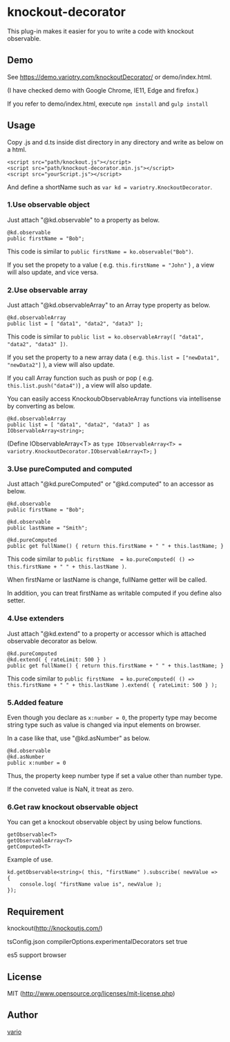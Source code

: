# knockout-decorator

This plug-in makes it easier for you to write a code with knockout observable.

## Demo

See https://demo.variotry.com/knockoutDecorator/ or demo/index.html.

(I have checked demo with Google Chrome, IE11, Edge and firefox.)

If you refer to demo/index.html, execute `npm install` and `gulp install`
    
## Usage

Copy .js and d.ts inside dist directory in any directory and write as below on a html.

    <script src="path/knockout.js"></script>
    <script src="path/knockout-decorator.min.js"></script>
	<script src="yourScript.js"></script>

And define a shortName such as `var kd = variotry.KnockoutDecorator`.

### 1.Use observable object

Just attach "@kd.observable" to a property as below.

    @kd.observable
    public firstName = "Bob";

This code is similar to `public firstName = ko.observable("Bob")`.

If you set the propety to a value ( e.g. `this.firstName = "John"` ) , a view will also update, and vice versa.

### 2.Use observable array

Just attach "@kd.observableArray" to an Array type property as below.

    @kd.observableArray
    public list = [ "data1", "data2", "data3" ];
    
This code is similar to `public list = ko.observableArray([ "data1", "data2", "data3" ])`.

If you set the property to a new array data ( e.g. `this.list = ["newData1", "newData2"]` ), a view will also update. 

If you call Array function such as push or pop  ( e.g. `this.list.push("data4")`) , a view will also update.

You can easily access KnockoubObservableArray functions via intellisense by converting as below.

    @kd.observableArray
    public list = [ "data1", "data2", "data3" ] as IObservableArray<string>;
    
(Define IObservableArray&lt;T&gt; as `type IObservableArray<T> = variotry.KnockoutDecorator.IObservableArray<T>;` )

### 3.Use pureComputed and computed

Just attach "@kd.pureComputed" or "@kd.computed" to an accessor as below.

    @kd.observable
    public firstName = "Bob";
    
    @kd.observable
    public lastName = "Smith";
    
    @kd.pureComputed
    public get fullName() { return this.firstName + " " + this.lastName; }

This code similar to `public firstName  = ko.pureComputed( () => this.firstName + " " + this.lastName )`.

When firstName or lastName is change, fullName getter will be called.

In addition, you can treat firstName as writable computed if you define also setter.

### 4.Use extenders

Just attach "@kd.extend" to a property or accessor which is attached observable decorator as below.

    @kd.pureComputed
    @kd.extend( { rateLimit: 500 } )
    public get fullName() { return this.firstName + " " + this.lastName; }
    
This code similar to `public firstName  = ko.pureComputed( () => this.firstName + " " + this.lastName ).extend( { rateLimit: 500 } );`

### 5.Added feature

Even though you declare as `x:number = 0`, the property type may become string type such as value is changed via input elements on browser.

In a case like that, use "@kd.asNumber" as below.

    @kd.observable
	@kd.asNumber
	public x:number = 0

Thus, the property keep number type if set a value other than number type.

If the conveted value is NaN, it treat as zero.

### 6.Get raw knockout observable object

You can get a knockout observable object by using below functions.

    getObservable<T>
    getObservableArray<T>
    getComputed<T>
    
Example of use.

    kd.getObservable<string>( this, "firstName" ).subscribe( newValue =>
    {
        console.log( "firstName value is", newValue );
    });


## Requirement

knockout(http://knockoutjs.com/)

tsConfig.json compilerOptions.experimentalDecorators set true

es5 support browser

## License

MIT (http://www.opensource.org/licenses/mit-license.php)

## Author

[vario](https://github.com/variotry/)
